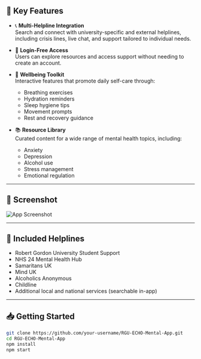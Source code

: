 
## 🌟 Key Features

- 📞 **Multi-Helpline Integration**  
  Search and connect with university-specific and external helplines, including crisis lines, live chat, and support tailored to individual needs.

- 🔐 **Login-Free Access**  
  Users can explore resources and access support without needing to create an account.

- 🌿 **Wellbeing Toolkit**  
  Interactive features that promote daily self-care through:
  - Breathing exercises  
  - Hydration reminders  
  - Sleep hygiene tips  
  - Movement prompts  
  - Rest and recovery guidance

- 📚 **Resource Library**  
  Curated content for a wide range of mental health topics, including:
  - Anxiety  
  - Depression  
  - Alcohol use  
  - Stress management  
  - Emotional regulation

---

## 📸 Screenshot
![App Screenshot](./assets/screenshot.png)


---

## 🔗 Included Helplines

- Robert Gordon University Student Support
- NHS 24 Mental Health Hub
- Samaritans UK
- Mind UK
- Alcoholics Anonymous
- Childline
- Additional local and national services (searchable in-app)

---

## 📥 Getting Started

```bash
git clone https://github.com/your-username/RGU-ECHO-Mental-App.git
cd RGU-ECHO-Mental-App
npm install
npm start
